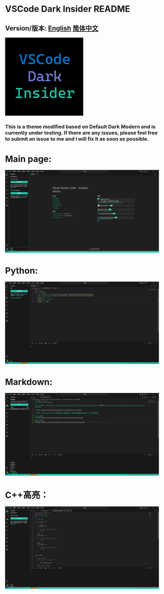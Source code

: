 # VSCode Dark Insider README

## Version/版本: [English](https://github.com/Colin130716/VSCode-Dark-Insider/blob/Master/README-EN.md) [简体中文](https://github.com/Colin130716/VSCode-Dark-Insider/blob/Master/README.md)

![](https://github.com/Colin130716/VSCode-Dark-Insider/blob/Master/logo.png)

### This is a theme modified based on Default Dark Modern and is currently under testing. If there are any issues, please feel free to submit an issue to me and I will fix it as soon as possible.

# Main page:
![](https://raw.githubusercontent.com/Colin130716/VSCode-Dark-Insider/master/main.png)

# Python:
![](https://raw.githubusercontent.com/Colin130716/VSCode-Dark-Insider/master/Python.png)

# Markdown:
![](https://raw.githubusercontent.com/Colin130716/VSCode-Dark-Insider/master/Markdown.png)

# C++高亮：
![](https://raw.githubusercontent.com/Colin130716/VSCode-Dark-Insider/master/cpp.png)
